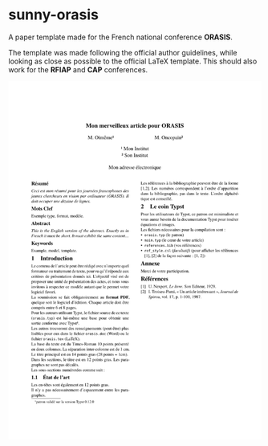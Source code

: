# sunny-orasis
A paper template made for the French national conference **ORASIS**.

The template was made following the official author guidelines, while looking as close as possible to the official LaTeX template.
This should also work for the **RFIAP** and **CAP** conferences.

![alt text](https://github.com/edgaremy/typst-sunny-orasis/blob/main/thumbnail.png?raw=true)
